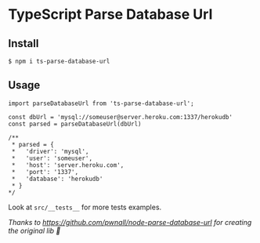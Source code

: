 # TypeScript Parse Database Url

## Install
```
$ npm i ts-parse-database-url
```

## Usage
```
import parseDatabaseUrl from 'ts-parse-database-url';

const dbUrl = 'mysql://someuser@server.heroku.com:1337/herokudb'
const parsed = parseDatabaseUrl(dbUrl)

/**
 * parsed = {
 *   'driver': 'mysql',
 *   'user': 'someuser',
 *   'host': 'server.heroku.com',
 *   'port': '1337',
 *   'database': 'herokudb'
 * }
*/
```

Look at `src/__tests__` for more tests examples.



_Thanks to https://github.com/pwnall/node-parse-database-url for creating the original lib :tada:_